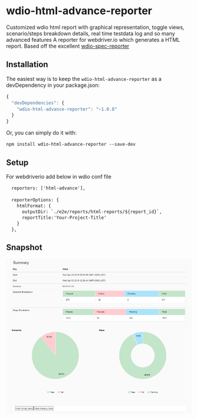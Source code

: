 # wdio-html-advance-reporter
Customized wdio html report with graphical representation, toggle views, scenario/steps breakdown details, real time testdata log and so many advanced features
A reporter for webdriver.io which generates a HTML report.
Based off the excellent [wdio-spec-reporter](https://www.npmjs.com/package/wdio-spec-reporter)

## Installation

The easiest way is to keep the `wdio-html-advance-reporter` as a devDependency in your package.json:

```javascript
{
  "devDependencies": {
    "wdio-html-advance-reporter": "~1.0.8"
  }
}
```

Or, you can simply do it with:

```
npm install wdio-html-advance-reporter --save-dev
```

## Setup

For webdriverio add below in wdio conf file


```
  reporters: ['html-advance'],
  
  reporterOptions: {
    htmlFormat: {
      outputDir: `./e2e/reports/html-reports/${report_id}`,
      reportTitle:'Your-Project-Title'
    }
  },

```

## Snapshot

![Report Screenshot](wdio-html-advance-report.png)

